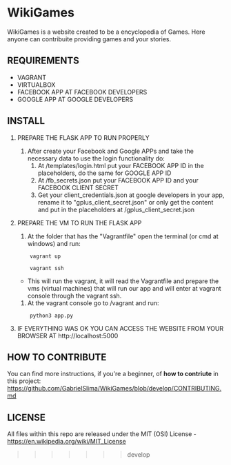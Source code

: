 # WikiGames
WikiGames is a website created to be a encyclopedia of Games.
Here anyone can contribuite providing games and your stories.

## REQUIREMENTS
*  VAGRANT
*  VIRTUALBOX
*  FACEBOOK APP AT FACEBOOK DEVELOPERS
*  GOOGLE APP AT GOOGLE DEVELOPERS

## INSTALL
1. PREPARE THE FLASK APP TO RUN PROPERLY
    1. After create your Facebook and Google APPs and take the necessary data to use the login functionality do:
        1. At /templates/login.html put your FACEBOOK APP ID in the placeholders, do the same for GOOGLE APP ID
        1. At /fb_secrets.json put your FACEBOOK APP ID and your FACEBOOK CLIENT SECRET
        1. Get your client_credentials.json at google developers in your app, rename it to "gplus_client_secret.json" or only get the content and put in the placeholders at /gplus_client_secret.json

1. PREPARE THE VM TO RUN THE FLASK APP
    1. At the folder that has the "Vagrantfile" open the terminal (or cmd at windows) and run:
    ```
        vagrant up

        vagrant ssh
    ```
    * This will run the vagrant, it will read the Vagrantfile and prepare the vms (virtual machines) that will run our app and will enter at vagrant console through the vagrant ssh.
    1. At the vagrant console go to /vagrant and run:
    ```
        python3 app.py
    ```
1. IF EVERYTHING WAS OK YOU CAN ACCESS THE WEBSITE FROM YOUR BROWSER AT http://localhost:5000

## HOW TO CONTRIBUTE 
You can find more instructions, if you're a beginner, of **how to contriute** in this project: https://github.com/GabrielSlima/WikiGames/blob/develop/CONTRIBUTING.md

## LICENSE

All files within this repo are released under the MIT (OSI) License - https://en.wikipedia.org/wiki/MIT_License
>>>>>>> develop
